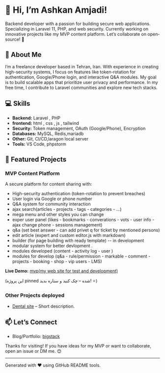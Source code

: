 

# 👋 Hi, I’m Ashkan Amjadi!

Backend developer with a passion for building secure web applications. Specializing in Laravel 11, PHP, and web security. Currently working on innovative projects like my MVP content platform. Let’s collaborate on open-source! 🚀

## 📝 About Me

I’m a freelance developer based in Tehran, Iran. With experience in creating high-security systems, I focus on features like token-rotation for authentication, Google/Phone login, and interactive Q&A modules. My goal is to build scalable apps that prioritize user privacy and performance. In my free time, I contribute to Laravel communities and explore new tech stacks.

## 💻 Skills

*   **Backend:** Laravel , PHP
*   **frontend:** html , css , js , tailwind 
*   **Security:** Token management, OAuth (Google/Phone), Encryption
*   **Databases:** MySQL, Redis,mariadb
*   **Other:** Git, CI/CD,laragon local server
*   **Tools:** VS Code, phpstorm

## 🚀 Featured Projects

### MVP Content Platform

A secure platform for content sharing with:

*   High-security authentication (token-rotation to prevent breaches)
*   User login via Google or phone number
*   Q&A system for community interaction
*   ajax search(articles - projects - tags - categories - ...)
*   mega menu and other styles you can change
*   exper user panel (likes - bookmarks - converations - vots - user info - ajax change phone - sessions management)
*   q&a (set best answer - can add privet q for ticket by mentioned persons)
*   edit article (expert and custom editor.js with markdown)
*   builder (for page building with ready template) -- in development
*   modular system for better devlopment . 
*   modules developed (content - activity log - user )
*   modules for develop (q&a - rule/permission - markable - comment - projects - booking - shop - vip users - LMS)

**Live Demo:** [mvp(my web site for test and development)](https://bigstack.ir/)


(این پروژه pinned شده – چک کنید و ستاره بدید! ⭐)

### Other Projects deployed

*   [Dental site](https://mohabatmousaee.ir/) – Short description.


## 📫 Let’s Connect

*   Blog/Portfolio: [bigstack](https://bigstack.ir/)

Thanks for visiting! If you have ideas for my MVP or want to collaborate, open an issue or DM me. 😊

- - -

Generated with ❤️ using GitHub README tools.


